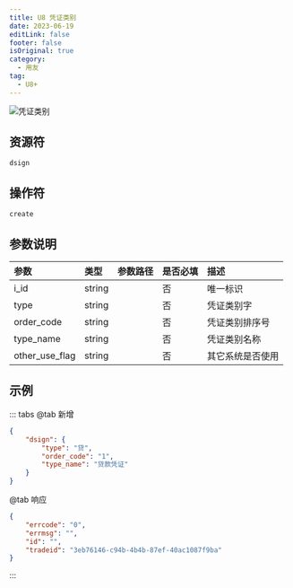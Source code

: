 ```yaml
---
title: U8 凭证类别
date: 2023-06-19
editLink: false
footer: false
isOriginal: true
category:
  - 用友
tag:
  - U8+
---
```


![凭证类别](https://image.ilyl.life:8443/yonyou/u8/as/dsign.gif)

## 资源符

`dsign`
  
## 操作符

`create`

## 参数说明

|参数|类型|参数路径|是否必填|描述|
|:-|:-|:-|:-|:-|
|i_id|string||否|唯一标识|
|type|string||否|凭证类别字|
|order_code|string||否|凭证类别排序号|
|type_name|string||否|凭证类别名称|
|other_use_flag|string||否|其它系统是否使用|

## 示例

::: tabs
@tab 新增

```json
{
    "dsign": {
        "type": "贷",
        "order_code": "1",
        "type_name": "贷款凭证"
    }
}
```

@tab 响应

```json
{
    "errcode": "0",
    "errmsg": "",
    "id": "",
    "tradeid": "3eb76146-c94b-4b4b-87ef-40ac1087f9ba"
}
```

:::
